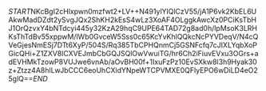 $START$NKcBgI2cHlxpwn0mzfwt2+LV++N491ylYlQlCzV55/jA1P6vk2KbEL6UAkwMadDZdt2ySvgJQx2ShKH2kEsS4wLz3XoAF4OLggkAwcXz0PCiKsTbHJ1OrQzvxY4bNTdcyi445y32KzA29hqC9UPE64TAD72g8ad0h/lpMsoK3LRHKsThTdBv55xppwM/lWb0GvceW5Sss0c65KcYvKhlQQkcNcPYVDeqV/N4cQVeGjesNmESj7DTt6XyP/504S/Rq385TbCPHQnmCj5GSNFcfq7cJIXLYqbXoPGicQHi+Z1ZXV8lCXVEJmbCbGQJSQlOwVwuiTG/hr6Ch2iFiuvEVxu3OGrs+adEVHMkTzowP8VUJwe6vnAb/aOvBH00f+1IxuFzPz10EvSXkw8l3h9Hyak30z+Ztzz4A8hlLwJbCCC6eoUhCXldYNpeWTCPVMXE0QFlyEPO6wDiLD4eO25glQ==$END$